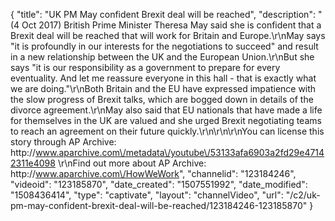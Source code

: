 {
    "title": "UK PM May confident Brexit deal will be reached",
    "description": "(4 Oct 2017) British Prime Minister Theresa May said she is confident that a Brexit deal will be reached that will work for Britain and Europe.\r\nMay says \"it is profoundly in our interests for the negotiations to succeed\" and result in a new relationship between the UK and the European Union.\r\nBut she says \"it is our responsibility as a government to prepare for every eventuality. And let me reassure everyone in this hall - that is exactly what we are doing.\"\r\nBoth Britain and the EU have expressed impatience with the slow progress of Brexit talks, which are bogged down in details of the divorce agreement.\r\nMay also said that EU nationals that have made a life for themselves in the UK are valued and she urged Brexit negotiating teams to reach an agreement on their future quickly.\r\n\r\n\r\nYou can license this story through AP Archive: http:\/\/www.aparchive.com\/metadata\/youtube\/53133afa6903a2fd29e47142311e4098 \r\nFind out more about AP Archive: http:\/\/www.aparchive.com\/HowWeWork",
    "channelid": "123184246",
    "videoid": "123185870",
    "date_created": "1507551992",
    "date_modified": "1508436414",
    "type": "captivate",
    "layout": "channelVideo",
    "url": "\/c2\/uk-pm-may-confident-brexit-deal-will-be-reached\/123184246-123185870"
}